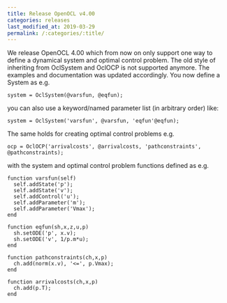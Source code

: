 ```yaml
---
title: Release OpenOCL v4.00
categories: releases
last_modified_at: 2019-03-29
permalink: /:categories/:title/
---
```


We release OpenOCL 4.00 which from now on only support one way to define a dynamical system and optimal control problem. The old style of inheriting from OclSystem and OclOCP is not supported anymore.
The examples and documentation was updated accordingly. You now define a System as e.g. 
```
system = OclSystem(@varsfun, @eqfun);
```

you can also use a keyword/named parameter list (in arbitrary order) like:
```
system = OclSystem('varsfun', @varsfun, 'eqfun'@eqfun);
```

The same holds for creating optimal control problems e.g.
```
ocp = OclOCP('arrivalcosts', @arrivalcosts, 'pathconstraints', @pathconstraints);
```


with the system and optimal control problem functions defined as e.g.
```
function varsfun(self)
  self.addState('p'); 
  self.addState('v');
  self.addControl('u');
  self.addParameter('m');
  self.addParameter('Vmax');
end

function eqfun(sh,x,z,u,p)
  sh.setODE('p', x.v);
  sh.setODE('v', 1/p.m*u);
end

function pathconstraints(ch,x,p)
  ch.add(norm(x.v), '<=', p.Vmax);
end

function arrivalcosts(ch,x,p)
  ch.add(p.T);
end


```
